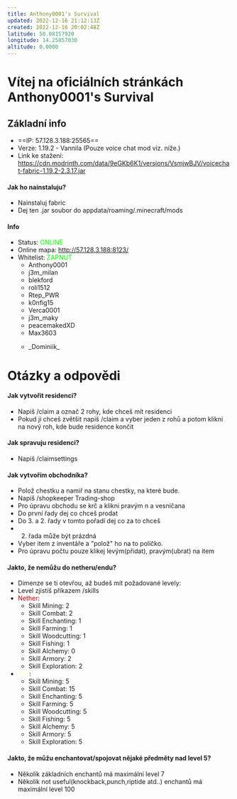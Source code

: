 ```yaml
---
title: Anthony0001's Survival
updated: 2022-12-16 21:12:13Z
created: 2022-12-16 20:02:48Z
latitude: 50.08157920
longitude: 14.25857030
altitude: 0.0000
---
```


# Vítej na oficiálních stránkách Anthony0001's Survival

## Základní info

- ==IP: 57.128.3.188:25565==
- Verze: 1.19.2 - Vannila (Pouze voice chat mod viz. níže.)
- Link ke stažení:
  https://cdn.modrinth.com/data/9eGKb6K1/versions/VsmjwBJV/voicechat-fabric-1.19.2-2.3.17.jar

#### Jak ho nainstaluju?
- Nainstaluj fabric
- Dej ten .jar soubor do appdata/roaming/.minecraft/mods

#### Info
- Status: <span style="color: #00ff00">ONLINE</span>
- Online mapa: http://57.128.3.188:8123/
- Whitelist: <span style="color: #00ff00">ZAPNUT</span>
  - Anthony0001
  - j3m_milan
  - blekford
  - roli1512
  - Rtep_PWR
  - k0nfig15
  - Verca0001
  - j3m_maky
  - peacemakedXD
  - Max3603
  - <p>_Dominiik_</p>

# Otázky a odpovědi

#### Jak vytvořit residenci?

- Napiš /claim a označ 2 rohy, kde chceš mít residenci
- Pokud ji chceš zvětšit napiš /claim a vyber jeden z rohů a potom klikni na nový roh, kde bude residence končit

#### Jak spravuju residenci?

- Napiš /claimsettings

#### Jak vytvořím obchodníka?

- Polož chestku a namiř na stanu chestky, na které bude.
- Napiš /shopkeeper Trading-shop
- Pro úpravu obchodu se krč a klikni pravým n a vesničana
- Do první řady dej co chceš prodat
- Do 3. a 2. řady v tomto pořadí dej co za to chceš
- 2. řada může být prázdná
- Vyber item z inventáře a "polož" ho na to políčko.
- Pro úpravu počtu pouze klikej levým(přidat), pravým(ubrat) na item

#### Jakto, že nemůžu do netheru/endu?

- Dimenze se ti otevřou, až budeš mít požadované levely:
- Level zjistíš příkazem /skills
- <span style="color: #bc0000">Nether</span>:
  - Skill Mining: 2
  - Skill Combat: 2
  - Skill Enchanting: 1
  - Skill Farming: 1
  - Skill Woodcutting: 1
  - Skill Fishing: 1
  - Skill Alchemy: 0
  - Skill Armory: 2
  - Skill Exploration: 2
- <span style="color: #ffffd1">End</span>:
  - Skill Mining: 5
  - Skill Combat: 15
  - Skill Enchanting: 5
  - Skill Farming: 5
  - Skill Woodcutting: 5
  - Skill Fishing: 5
  - Skill Alchemy: 5
  - Skill Armory: 5
  - Skill Exploration: 5

#### Jakto, že můžu enchantovat/spojovat nějaké předměty nad level 5?

- Několik základních enchantů má maximální level 7
- Několik not useful(knockback,punch,riptide atd..) enchantů má maximální level 100
